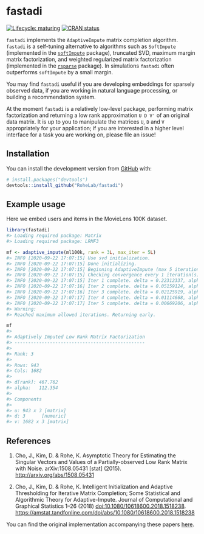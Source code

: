 
<!-- README.md is generated from README.Rmd. Please edit that file -->

# fastadi

<!-- badges: start -->

[![Lifecycle:
maturing](https://img.shields.io/badge/lifecycle-maturing-blue.svg)](https://www.tidyverse.org/lifecycle/#maturing)
[![CRAN
status](https://www.r-pkg.org/badges/version/fastadi)](https://CRAN.R-project.org/package=fastadi)
<!-- badges: end -->

`fastadi` implements the `AdaptiveImpute` matrix completion algorithm.
`fastadi` is a self-tuning alternative to algorithms such as
`SoftImpute` (implemented in the
[`softImpute`](https://cran.r-project.org/package=softImpute) package),
truncated SVD, maximum margin matrix factorization, and weighted
regularized matrix factorization (implemented in the
[`rsparse`](https://github.com/rexyai/rsparse) package). In simulations
`fastadi` often outperforms `softImpute` by a small margin.

You may find `fastadi` useful if you are developing embeddings for
sparsely observed data, if you are working in natural language
processing, or building a recommendation system.

At the moment `fastadi` is a relatively low-level package, performing
matrix factorization and returning a low rank approximation `U D V'` of
an original data matrix. It is up to you to manipulate the matrices `U`,
`D` and `V` appropriately for your application; if you are interested in
a higher level interface for a task you are working on, please file an
issue\!

## Installation

You can install the development version from
[GitHub](https://github.com/) with:

``` r
# install.packages("devtools")
devtools::install_github("RoheLab/fastadi")
```

## Example usage

Here we embed users and items in the MovieLens 100K dataset.

``` r
library(fastadi)
#> Loading required package: Matrix
#> Loading required package: LRMF3

mf <- adaptive_impute(ml100k, rank = 3L, max_iter = 5L)
#> INFO [2020-09-22 17:07:15] Use svd initialization.
#> INFO [2020-09-22 17:07:15] Done initializing.
#> INFO [2020-09-22 17:07:15] Beginning AdaptiveImpute (max 5 iterations).
#> INFO [2020-09-22 17:07:15] Checking convergence every 1 iteration(s).
#> INFO [2020-09-22 17:07:15] Iter 1 complete. delta = 0.22312337, alpha = 184.71
#> INFO [2020-09-22 17:07:16] Iter 2 complete. delta = 0.05159124, alpha = 154.411
#> INFO [2020-09-22 17:07:16] Iter 3 complete. delta = 0.02125919, alpha = 135.61
#> INFO [2020-09-22 17:07:17] Iter 4 complete. delta = 0.01114668, alpha = 122.308
#> INFO [2020-09-22 17:07:17] Iter 5 complete. delta = 0.00669206, alpha = 112.354
#> Warning: 
#> Reached maximum allowed iterations. Returning early.
```

``` r
mf
#> 
#> Adaptively Imputed Low Rank Matrix Factorization
#> ------------------------------------------------
#> 
#> Rank: 3
#> 
#> Rows: 943
#> Cols: 1682
#> 
#> d[rank]: 467.762
#> alpha:   112.354
#> 
#> Components
#> 
#> u: 943 x 3 [matrix] 
#> d: 3      [numeric] 
#> v: 1682 x 3 [matrix]
```

## References

1.  Cho, J., Kim, D. & Rohe, K. Asymptotic Theory for Estimating the
    Singular Vectors and Values of a Partially-observed Low Rank Matrix
    with Noise. arXiv:1508.05431 \[stat\] (2015).
    <http://arxiv.org/abs/1508.05431>

2.  Cho, J., Kim, D. & Rohe, K. Intelligent Initialization and Adaptive
    Thresholding for Iterative Matrix Completion; Some Statistical and
    Algorithmic Theory for Adaptive-Impute. Journal of Computational and
    Graphical Statistics 1–26 (2018)
    <doi:10.1080/10618600.2018.1518238>.
    <https://amstat.tandfonline.com/doi/abs/10.1080/10618600.2018.1518238>

You can find the original implementation accompanying these papers
[here](https://github.com/chojuhee/hello-world).
